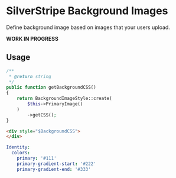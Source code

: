 # SilverStripe Background Images

Define background image based on images that your users upload.

**WORK IN PROGRESS**

## Usage

```php
/**
 * @return string
 */
public function getBackgroundCSS()
{
    return BackgroundImageStyle::create(
        $this->PrimaryImage()
    )
        ->getCSS();
}
```

```html
<div style="$BackgroundCSS">
</div>
```

```yml
Identity:
  colors:
    primary: '#111'
    primary-gradient-start: '#222'
    primary-gradient-end: '#333'
```

